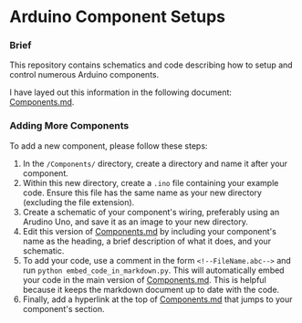 # Arduino Component Setups

### Brief

This repository contains schematics and code describing how to setup and control numerous Arduino components.

I have layed out this information in the following document: [Components.md](/Components.md).

### Adding More Components

To add a new component, please follow these steps:

1. In the ```/Components/``` directory, create a directory and name it after your component.
2. Within this new directory, create a ```.ino``` file containing your example code. Ensure this file has the same name as your new directory (excluding the file extension).
3. Create a schematic of your component's wiring, preferably using an Arudino Uno, and save it as an image to your new directory.
4. Edit this version of [Components.md](https://github.com/Daniel-Ian-Robinson/Arduino_Component_Setups/blob/main/Markdown_Code_Embedder/Components.md) by including your component's name as the heading, a brief description of what it does, and your schematic.
5. To add your code, use a comment in the form ```<!--FileName.abc-->``` and run ```python embed_code_in_markdown.py```. This will automatically embed your code in the main version of [Components.md](https://github.com/Daniel-Ian-Robinson/Arduino_Component_Setups/blob/main/Components.md). This is helpful because it keeps the markdown document up to date with the code.
6. Finally, add a hyperlink at the top of [Components.md](https://github.com/Daniel-Ian-Robinson/Arduino_Component_Setups/blob/main/Components.md) that jumps to your component's section.
